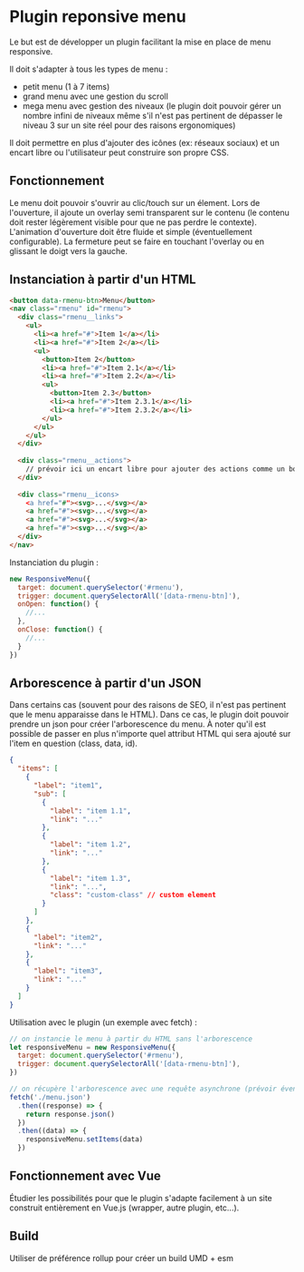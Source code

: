 # Plugin reponsive menu

Le but est de développer un plugin facilitant la mise en place de menu responsive. 

Il doit s'adapter à tous les types de menu :

* petit menu (1 à 7 items)
* grand menu avec une gestion du scroll
* mega menu avec gestion des niveaux (le plugin doit pouvoir gérer un nombre infini de niveaux même s'il n'est pas pertinent de dépasser le niveau 3 sur un site réel pour des raisons ergonomiques)

Il doit permettre en plus d'ajouter des icônes (ex: réseaux sociaux) et un encart libre ou l'utilisateur peut construire son propre CSS.

## Fonctionnement

Le menu doit pouvoir s'ouvrir au clic/touch sur un élement. Lors de l'ouverture, il ajoute un overlay semi transparent sur le contenu (le contenu doit rester légèrement visible pour que ne pas perdre le contexte).
L'animation d'ouverture doit être fluide et simple (éventuellement configurable). La fermeture peut se faire en touchant l'overlay ou en glissant le doigt vers la gauche.

## Instanciation à partir d'un HTML

```html
<button data-rmenu-btn>Menu</button>
<nav class="rmenu" id="rmenu">
  <div class="rmenu__links">
    <ul>
      <li><a href="#">Item 1</a></li>
      <li><a href="#">Item 2</a></li>
      <ul>
        <button>Item 2</button>
        <li><a href="#">Item 2.1</a></li>
        <li><a href="#">Item 2.2</a></li>
        <ul>
          <button>Item 2.3</button>
          <li><a href="#">Item 2.3.1</a></li>
          <li><a href="#">Item 2.3.2</a></li>
        </ul>
      </ul>
    </ul>
  </div>
  
  <div class="rmenu__actions">
    // prévoir ici un encart libre pour ajouter des actions comme un bouton de login, un panier, etc...
  </div>
  
  <div class="rmenu__icons>
    <a href="#"><svg>...</svg></a>
    <a href="#"><svg>...</svg></a>
    <a href="#"><svg>...</svg></a>
    <a href="#"><svg>...</svg></a>
  </div>
</nav>
```

Instanciation du plugin :

```js
new ResponsiveMenu({
  target: document.querySelector('#rmenu'),
  trigger: document.querySelectorAll('[data-rmenu-btn]'),
  onOpen: function() {
    //...
  },
  onClose: function() {
    //...
  }
})
```

## Arborescence à partir d'un JSON

Dans certains cas (souvent pour des raisons de SEO, il n'est pas pertinent que le menu apparaisse dans le HTML). Dans ce cas, le plugin doit pouvoir prendre un json pour créer l'arborescence du menu.
À noter qu'il est possible de passer en plus n'importe quel attribut HTML qui sera ajouté sur l'item en question (class, data, id).

```json
{
  "items": [
    {
      "label": "item1",
      "sub": [
        {
          "label": "item 1.1",
          "link": "..."
        },
        {
          "label": "item 1.2",
          "link": "..."
        },
        {
          "label": "item 1.3",
          "link": "...",
          "class": "custom-class" // custom element
        }
      ]
    },
    {
      "label": "item2",
      "link": "..."
    },
    {
      "label": "item3",
      "link": "..."
    }
  ]
}
```

Utilisation avec le plugin (un exemple avec fetch) :

```js
// on instancie le menu à partir du HTML sans l'arborescence
let responsiveMenu = new ResponsiveMenu({
  target: document.querySelector('#rmenu'),
  trigger: document.querySelectorAll('[data-rmenu-btn]'),
})

// on récupère l'arborescence avec une requête asynchrone (prévoir éventuellement un état de chargement si le menu s'ouvre avant la récupération de celle-ci)
fetch('./menu.json')
  .then((response) => {
    return response.json()
  })
  .then((data) => {
    responsiveMenu.setItems(data)
  })
```

## Fonctionnement avec Vue

Étudier les possibilités pour que le plugin s'adapte facilement à un site construit entièrement en Vue.js (wrapper, autre plugin, etc...).

## Build

Utiliser de préférence rollup pour créer un build UMD + esm
